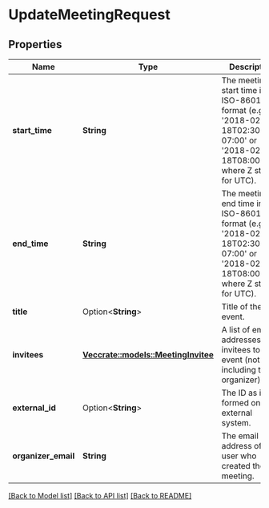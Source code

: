 # UpdateMeetingRequest

## Properties

Name | Type | Description | Notes
------------ | ------------- | ------------- | -------------
**start_time** | **String** | The meeting start time in ISO-8601 format (e.g., '2018-02-18T02:30:00-07:00' or '2018-02-18T08:00:00Z', where Z stands for UTC). | 
**end_time** | **String** | The meeting end time in ISO-8601 format (e.g., '2018-02-18T02:30:00-07:00' or '2018-02-18T08:00:00Z', where Z stands for UTC). | 
**title** | Option<**String**> | Title of the event. | [optional]
**invitees** | [**Vec<crate::models::MeetingInvitee>**](MeetingInvitee.md) | A list of email addresses of invitees to the event (not including the organizer). | 
**external_id** | Option<**String**> | The ID as it is formed on the external system. | [optional]
**organizer_email** | **String** | The email address of the user who created the meeting. | 

[[Back to Model list]](../README.md#documentation-for-models) [[Back to API list]](../README.md#documentation-for-api-endpoints) [[Back to README]](../README.md)


